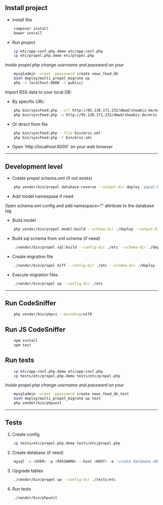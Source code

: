 ## Install project ##

- Install libs

```bash
    composer install
    bower install
```

- Run project

```bash
    cp etc/app-conf.php.demo etc/app-conf.php
    cp etc/propel.php.demo etc/propel.php
```

*Inside propel.php change username and password on your*

```bash
    mysqladmin -uroot -ppassword create news_feed_db
    bash deploy/multi_propel_migrate up
    php -S localhost:8000 -t public/
```

Import RSS data to your local DB:

- By specific URL:

```bash
    php bin/syncFeed.php --url http://95.138.171.232/dmwd/showbiz-de/mrss.xml
    php bin/syncFeed.php -u http://95.138.171.232/dmwd/showbiz-de/mrss.xml
```
- Or direct from file

```bash
    php bin/syncFeed.php --file bin/mrss.xml
    php bin/syncFeed.php -f bin/mrss.xml
```

- Open 'http://localhost:8000' on your web browser



-----------------------------------------------------------------------


## Development level ##

- Create propel schema.xml (if not exists)

```bash
    php vendor/bin/propel database:reverse --output-dir deploy 'pgsql:host=<HOST>;dbname=<DBNAME>;user=<USER>;password=<PASS>'
```

- Add model namespase if need

Open schema.xml config and add namespace="<NAMESPACE>" attribute to the database tag

- Build model

```bash
    php vendor/bin/propel model:build --schema-dir ./deploy --output-dir ./lib --config-dir ./etc -vv
```

- Build sql schema from xml schema (if need)

```bash
    ./vendor/bin/propel sql:build --config-dir ./etc --schema-dir ./deploy
```

- Create migration file

```bash
    ./vendor/bin/propel diff --config-dir ./etc --schema-dir ./deploy
```

- Execute migration files

```bash
    ./vendor/bin/propel up --config-dir ./etc
```


***


## Run CodeSniffer ##

```bash
    php vendor/bin/phpcs --encoding=utf8
```

## Run JS CodeSniffer ##

```bash
    npm install
    npm test
```

## Run tests ##

```bash
    cp etc/app-conf.php.demo etc/app-conf.php
    cp tests/etc/propel.php.demo tests/etc/propel.php
```

*Inside propel.php change username and password on your*

```bash
    mysqladmin -uroot -ppassword create news_feed_db_test
    bash deploy/multi_propel_migrate up test
    php vendor/bin/phpunit
```


***


## Tests ##

1. Create config

```bash
    cp tests/etc/propel.php.demo tests/etc/propel.php
```

2. Create database (if need)

```bash
    mysql -u <USER> -p <PASSWORD> --host <HOST> -e 'create database <DBNAME>;'
```

3. Upgrade tables

```bash
    ./vendor/bin/propel up --config-dir ./tests/etc
```

4. Run tests

```bash
    ./vendor/bin/phpunit
```

